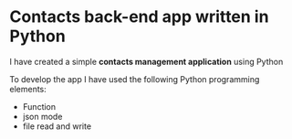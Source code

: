 # Contacts back-end app written in Python

I have created a simple **contacts management application** using Python

To develop the app I have used the following Python programming elements:

- Function
- json mode
- file read and write
